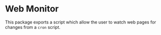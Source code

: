 # Web Monitor

This package exports a script which allow the user to watch web pages for changes from a `cron` script.
